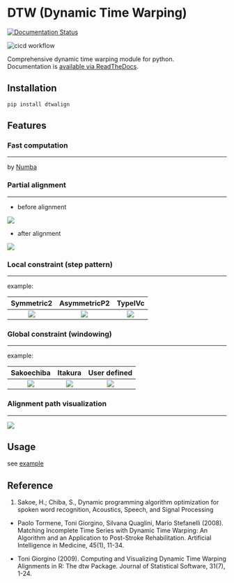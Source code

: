 # DTW (Dynamic Time Warping)

[![Documentation Status](https://readthedocs.org/projects/dtwalign/badge/?version=latest)](https://dtwalign.readthedocs.io/en/latest/?badge=latest)

![cicd workflow](https://github.com/statefb/dtwalign/actions/workflows/main.yml/badge.svg)

Comprehensive dynamic time warping module for python.  
Documentation is [available via ReadTheDocs](https://dtwalign.readthedocs.io/en/latest/index.html).

## Installation

```
pip install dtwalign
```

## Features

### Fast computation

---

by [Numba](https://numba.pydata.org)

### Partial alignment

---

- before alignment

![](docs/img/partial_org.png)

- after alignment

![](docs/img/partial_res.png)

### Local constraint (step pattern)

---

example:

|          Symmetric2          |          AsymmetricP2          |          TypeIVc          |
| :--------------------------: | :----------------------------: | :-----------------------: |
| ![](docs/img/symmetric2.png) | ![](docs/img/asymmetricP2.png) | ![](docs/img/typeIVc.png) |

### Global constraint (windowing)

---

example:

|          Sakoechiba          |          Itakura          |        User defined        |
| :--------------------------: | :-----------------------: | :------------------------: |
| ![](docs/img/sakoechiba.png) | ![](docs/img/itakura.png) | ![](docs/img/user_win.png) |

### Alignment path visualization

---

![](docs/img/partial_path.png)

## Usage

see [example](https://htmlpreview.github.io/?https://github.com/statefb/dtwalign/blob/master/example/example.html)

## Reference

1. Sakoe, H.; Chiba, S., Dynamic programming algorithm optimization for spoken word recognition, Acoustics, Speech, and Signal Processing

- Paolo Tormene, Toni Giorgino, Silvana Quaglini, Mario Stefanelli (2008). Matching Incomplete Time Series with Dynamic Time Warping: An Algorithm and an Application to Post-Stroke Rehabilitation. Artificial Intelligence in Medicine, 45(1), 11-34.

- Toni Giorgino (2009). Computing and Visualizing Dynamic Time Warping Alignments in R: The dtw Package. Journal of Statistical Software, 31(7), 1-24.
